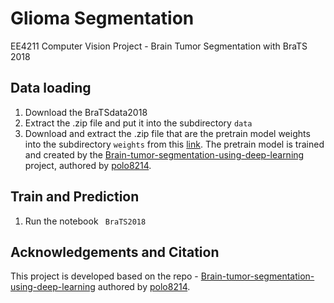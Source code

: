 # Glioma Segmentation
EE4211 Computer Vision Project - Brain Tumor Segmentation with BraTS 2018

## Data loading
1. Download the BraTSdata2018
2. Extract the .zip file and put it into the subdirectory ```data```
3. Download and extract the .zip file that are the pretrain model weights into the subdirectory ```weights``` from this  <a href="https://drive.google.com/file/d/1hE9It0ZOOeIuSFvt6GdiR_0cq9inWdTy/view?usp=sharing">link</a>. The pretrain model is trained and created by the <a href="https://github.com/polo8214/Brain-tumor-segmentation-using-deep-learning">Brain-tumor-segmentation-using-deep-learning</a> project, authored by <a href="https://github.com/polo8214">polo8214</a>.

## Train and Prediction
1. Run the notebook ``` BraTS2018```

## Acknowledgements and Citation 
This project is developed based on the repo - <a href="https://github.com/polo8214/Brain-tumor-segmentation-using-deep-learning">Brain-tumor-segmentation-using-deep-learning</a> authored by  <a href="https://github.com/polo8214">polo8214</a>.

